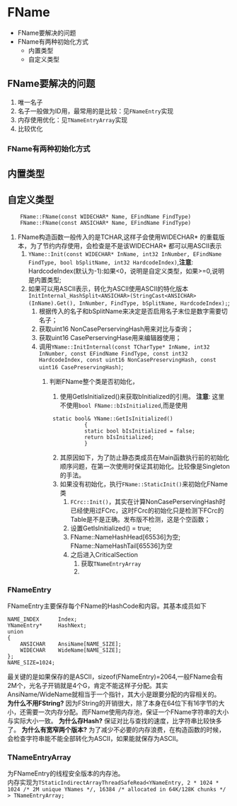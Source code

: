 # FName
*	FName要解决的问题
*   FName有两种初始化方式
    *   内置类型
	*   自定义类型

## FName要解决的问题
1.	唯一名子
2.	名子一般做为ID用，最常用的是比较：见`FNameEntry`实现
3.	内存使用优化：见`TNameEntryArray`实现
4.	比较优化
### FName有两种初始化方式
## 内置类型



## 自定义类型  
		FName::FName(const WIDECHAR* Name, EFindName FindType)
		FName::FName(const ANSICHAR* Name, EFindName FindType)  

1.	FName构造函数一般传入的是TCHAR,这样子会使用WIDECHAR* 的重载版本，为了节约内存使用，会检查是不是该WIDECHAR* 都可以用ASCII表示 
    1.	 `YName::Init(const WIDECHAR* InName, int32 InNumber, EFindName FindType, bool bSplitName, int32 HardcodeIndex)`,__注意__: HardcodeIndex(默认为-1):如果<0，说明是自定义类型，如果>=0,说明是内置类型; 
    2.	 如果可以用ASCII表示，转化为ASCII使用ASCII的特化版本`InitInternal_HashSplit<ANSICHAR>(StringCast<ANSICHAR>(InName).Get(), InNumber, FindType, bSplitName, HardcodeIndex);`; 
	     1.    根据传入的名子和bSplitName来决定是否启用名子末位是数字需要切名子；
	     2.    获取uint16 NonCasePerservingHash用来对比与查询；
	     3.    获取uint16 CasePerservingHase用来编辑器使用；
	     4.    调用`YName::InitInternal(const TCharType* InName, int32 InNumber, const EFindName FindType, const int32 HardcodeIndex, const uint16 NonCasePreservingHash, const uint16 CasePreservingHash)`; 
		     	1.   判断FName整个类是否初始化，
		     		 1.    使用GetIsInitialized()来获取bInitialized的引用。
		     		       __注意__: 这里不使用`bool FName::bIsInitialized`,而是使用 
 
						  static bool& YName::GetIsInitialized()
									{
									static bool bIsInitialized = false;
									return bIsInitialized;
									} 	

						   
					 2.    其原因如下，为了防止静态类成员在Main函数执行前的初始化顺序问题，在第一次使用时保证其初始化。比较像是Singleton的手法。
					 3.    如果没有初始化，执行`FName::StaticInit()`来初始化FName类
					       1.   `FCrc::Init()`，其实在计算NonCasePerservingHash时已经使用过FCrc，这时FCrc的初始化只是检测下FCrc的Table是不是正确。发布版不检测，这是个空函数；
					       2.   设置GetIsInitialized() = true;  
					       3.   FName::NameHashHead[65536]为空; FName::NameHashTail[65536]为空
					       4.   之后进入CriticalSection
					            1.    获取`TNameEntryArray`  
					            2.   
					            


### FNameEntry
FNameEntry主要保存每个FName的HashCode和内容。其基本成员如下  

	NAME_INDEX		Index;  
	YNameEntry*		HashNext;  
	union
	{
		ANSICHAR	AnsiName[NAME_SIZE];
		WIDECHAR	WideName[NAME_SIZE];
	};
	NAME_SIZE=1024;  

最关键的是如果保存的是ASCII，sizeof(FNameEntry)=2064,一般FName会有2M个，光名子开销就是4个G，肯定不能这样子分配。其实AnsiName/WideName就相当于一个指针，其大小是跟要分配的内容相关的。    
__为什么不用FString?__ 因为FString的开销很大，除了本身在64位下有16字节的大小，还需要一次内存分配。而FName使用内存池，保证一个FName字符串的大小与实际大小一致。
__为什么存Hash?__ 保证对比与查找的速度，比字符串比较快多了。
__为什么有宽窄两个版本?__  为了减少不必要的内存浪费，在构造函数的时候，会检查字符串能不能全部转化为ASCII，如果能就保存为ASCII。 

### TNameEntryArray
为FNameEntry的线程安全版本的内存池。  
内存实现为`TStaticIndirectArrayThreadSafeRead<YNameEntry, 2 * 1024 * 1024 /* 2M unique YNames */, 16384 /* allocated in 64K/128K chunks */ > TNameEntryArray;`

